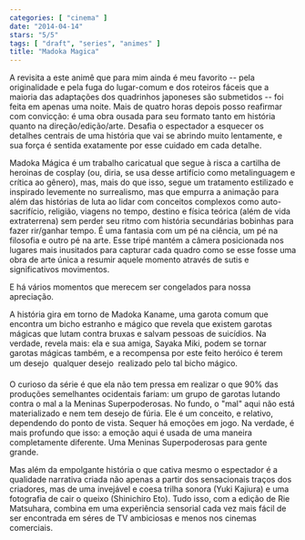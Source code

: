 ```yaml
---
categories: [ "cinema" ]
date: "2014-04-14"
stars: "5/5"
tags: [ "draft", "series", "animes" ]
title: "Madoka Magica"
---
```

A revisita a este animê que para mim ainda é meu favorito -- pela
originalidade e pela fuga do lugar-comum e dos roteiros fáceis que a
maioria das adaptações dos quadrinhos japoneses são submetidos -- foi
feita em apenas uma noite. Mais de quatro horas depois posso reafirmar
com convicção: é uma obra ousada para seu formato tanto em história
quanto na direção/edição/arte. Desafia o espectador a esquecer os
detalhes centrais de uma história que vai se abrindo muito lentamente,
e sua força é sentida exatamente por esse cuidado em cada detalhe.

Madoka Mágica é um trabalho caricatual que segue à risca a cartilha de
heroinas de cosplay (ou, diria, se usa desse artifício como metalinguagem
e crítica ao gênero), mas, mais do que isso, segue um tratamento
estilizado e inspirado levemente no surrealismo, mas que empurra a
animação para além das histórias de luta ao lidar com conceitos
complexos como auto-sacrifício, religião, viagens no tempo, destino
e física teórica (além de vida extraterrena) sem perder seu ritmo
com história secundárias bobinhas para fazer rir/ganhar tempo. É
uma fantasia com um pé na ciência, um pé na filosofia e outro pé
na arte. Esse tripé mantém a câmera posicionada nos lugares mais
inusitados para capturar cada quadro como se esse fosse uma obra de
arte única a resumir aquele momento através de sutis e significativos
movimentos.

E há vários momentos que merecem ser congelados para nossa
apreciação.

A história gira em torno de Madoka Kaname, uma garota comum que encontra
um bicho estranho e mágico que revela que existem garotas mágicas que
lutam contra bruxas e salvam pessoas de suicídios. Na verdade, revela
mais: ela e sua amiga, Sayaka Miki, podem se tornar garotas mágicas
também, e a recompensa por este feito heróico é terem um desejo 
qualquer desejo  realizado pelo tal bicho mágico.

O curioso da série é que ela não tem pressa em realizar o que 90%
das produções semelhantes ocidentais fariam: um grupo de garotas
lutando contra o mal a la Meninas Superpoderosas. No fundo, o "mal"
aqui não está materializado e nem tem desejo de fúria. Ele é um
conceito, e relativo, dependendo do ponto de vista. Sequer há emoções
em jogo. Na verdade, é mais profundo que isso: a emoção aqui é usada
de uma maneira completamente diferente. Uma Meninas Superpoderosas para
gente grande.

Mas além da empolgante história o que cativa mesmo o espectador é a
qualidade narrativa criada não apenas a partir dos sensacionais traços
dos criadores, mas de uma invejável e coesa trilha sonora (Yuki Kajiura)
e uma fotografia de cair o queixo (Shinichiro Eto). Tudo isso, com a
edição de Rie Matsuhara, combina em uma experiência sensorial cada
vez mais fácil de ser encontrada em séres de TV ambiciosas e menos
nos cinemas comerciais.
